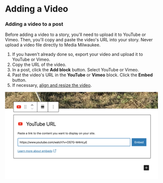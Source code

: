 # Adding a Video

### Adding a video to a post

Before adding a video to a story, you'll need to upload it to YouTube or Vimeo. Then, you'll copy and paste the video's URL into your story. Never upload a video file directly to Media Milwaukee. 

1. If you haven't already done so, export your video and upload it to YouTube or Vimeo.
2. Copy the URL of the video.
3. In a post, click the **Add block** button. Select YouTube or Vimeo.
4. Past the video's URL in the **YouTube** or **Vimeo** block. Click the **Embed** button.
5. If necessary, [align and resize the video](aligning-and-resizing-a-video.md). 

![](../.gitbook/assets/youtube-block.png)







